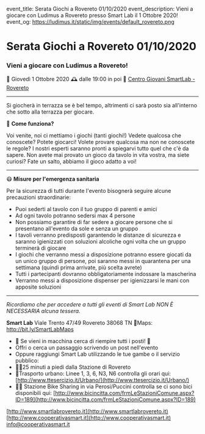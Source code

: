 event_title: Serata Giochi a Rovereto 01/10/2020
event_description: Vieni a giocare con Ludimus a Rovereto presso Smart Lab il 1 Ottobre 2020!
event_og: https://ludimus.it/static/img/events/default_rovereto.png

# Serata Giochi a Rovereto 01/10/2020

### Vieni a giocare con Ludimus a Rovereto!

📅 Giovedì 1 Ottobre 2020
🕰 dalle 19:00 in poi
📍 [Centro Giovani SmartLab - Rovereto](http://bit.ly/SmartLabMaps)

---

Si giocherà in terrazza se è bel tempo, altrimenti ci sarà posto sia all'interno che sotto alla terrazza per giocare.

🎲 **Come funziona?**

Voi venite, noi ci mettiamo i giochi (tanti giochi!)
Vedete qualcosa che conoscete? Potete giocarci!
Volete provare qualcosa ma non ne conoscete le regole? I nostri esperti saranno pronti a spiegarvi tutto quel che c'è da sapere.
Non avete mai provato un gioco da tavolo in vita vostra, ma siete curiosi? Fate un salto, abbiamo il gioco adatto a voi!

---

😷 **Misure per l'emergenza sanitaria**

Per la sicurezza di tutti durante l'evento bisognerà seguire alcune precauzioni straordinarie:
- Puoi sederti al tavolo con il tuo gruppo di parenti e amici
- Ad ogni tavolo potranno sedersi max 4 persone
- Non possiamo garantire di far sedere a giocare persone che si presentano all'evento da sole e senza un gruppo
- I tavoli verranno predisposti garantendo le distanze di sicurezza e saranno igienizzati con soluzioni alcoliche ogni volta che un gruppo terminerà di giocare 
- I giochi che verranno messi a disposizione potranno essere giocati da un unico gruppo di persone, poi saranno messi in quarantena per una settimana (quindi prima arrivate, più scelta avrete) 
- Tutti i partecipanti dovranno obbligatoriamente indossare la mascherina
- Verranno messi a disposizione dispenser per igienizzarsi le mani con apposite soluzioni

---

_Ricordiamo che per accedere a tutti gli eventi di Smart Lab NON È NECESSARIA alcuna tessera._

**Smart Lab**
Viale Trento 47/49
Rovereto 38068 TN
📍Maps: http://bit.ly/SmartLabMaps

- 🚗 Se vieni in macchina cerca di riempire tutti i posti! 🚗
- Offri o cerca un passaggio scrivendo un post nell'evento
- Oppure raggiungi Smart Lab utilizzando le tue gambe o il servizio pubblico:
- 🚶‍♂️25 minuti a piedi dalla Stazione di Rovereto
- 🚌Trasporto urbano: Linee 1, 3, 6, N3, N6 controlla gli orari qui: [http://www.ttesercizio.it/Urbano/](http://www.ttesercizio.it/Urbano/) 
- 🚴‍♂️ Stazione Bike Sharing in via Perosi/Puccini controlla se ci sono bici disponibili qui: [http://www.bicincitta.com/frmLeStazioniComune.aspx?ID=189](http://www.bicincitta.com/frmLeStazioniComune.aspx?ID=189)

[http://www.smartlabrovereto.it](http://www.smartlabrovereto.it)
[http://www.cooperativasmart.it](http://www.cooperativasmart.it)
[info@cooperativasmart.it](info@cooperativasmart.it)